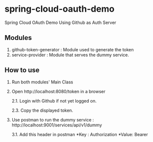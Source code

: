 # spring-cloud-oauth-demo
Spring Cloud OAuth Demo Using Github as Auth Server

## Modules
1. github-token-generator : Module used to generate the token
2. service-provider : Module that serves the dummy service.

## How to use
1. Run both modules' Main Class
2. Open http://localhost:8080/token in a browser

    2.1. Login with Github if not yet logged on.
    
    2.3. Copy the displayed token.

3. Use postman to run the dummy service : http://localhost:9001/services/api/v1/dummy
    
    3.1. Add this header in postman
          *Key : Authorization
          *Value: Bearer <token from github>
